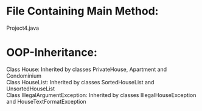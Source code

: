 File Containing Main Method:
============================
Project4.java

OOP-Inheritance:
================

Class House: Inherited by classes PrivateHouse, Apartment and Condominium <br>
Class HouseList: Inherited by classes SortedHouseList and UnsortedHouseList <br>
Class IllegalArgumentException: Inherited by classes IllegalHouseException and HouseTextFormatException <br>



